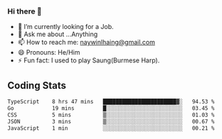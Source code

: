 ### Hi there 👋

- 🔭 I’m currently looking for a Job.
- 💬 Ask me about ...Anything
- 📫 How to reach me: naywinlhaing@gmail.com
- 😄 Pronouns: He/Him
- ⚡ Fun fact: I used to play Saung(Burmese Harp).


## Coding Stats
<!--START_SECTION:waka-->

```txt
TypeScript    8 hrs 47 mins   ███████████████████████▓░   94.53 %
Go            19 mins         █░░░░░░░░░░░░░░░░░░░░░░░░   03.45 %
CSS           5 mins          ▒░░░░░░░░░░░░░░░░░░░░░░░░   01.03 %
JSON          3 mins          ▒░░░░░░░░░░░░░░░░░░░░░░░░   00.67 %
JavaScript    1 min           ░░░░░░░░░░░░░░░░░░░░░░░░░   00.21 %
```

<!--END_SECTION:waka-->
